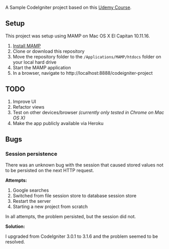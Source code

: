 A Sample CodeIgniter project based on this [Udemy Course](https://www.udemy.com/php-mvc-framework-codeigniter-tutorial-for-beginners-project).

## Setup

This project was setup using MAMP on Mac OS X El Capitan 10.11.16.

1. [Install MAMP](https://www.mamp.info/en/downloads)
1. Clone or download this repository
1. Move the repository folder to the `/Applications/MAMP/htdocs` folder on your local hard drive
1. Start the MAMP application
1. In a browser, navigate to http://localhost:8888/codeigniter-project

## TODO

1. Improve UI
1. Refactor views
1. Test on other devices/browser *(currently only tested in Chrome on Mac OS X)*
1. Make the app publicly available via Heroku

## Bugs

### Session persistence

There was an unknown bug with the session that caused stored values not to be persisted on the next HTTP request.

**Attempts:**

1. Google searches
2. Switched from file session store to database session store
3. Restart the server
4. Starting a new project from scratch

In all attempts, the problem persisted, but the session did not.

**Solution:**

I upgraded from CodeIgniter 3.0.1 to 3.1.6 and the problem seemed to be resolved.

